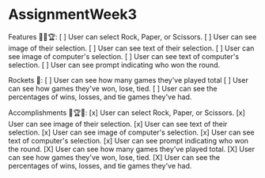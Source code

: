 # AssignmentWeek3

Features 🎯🥇🏆: 
[ ] User can select Rock, Paper, or Scissors.
[ ] User can see image of their selection.
[ ] User can see text of their selection. 
[ ] User can see image of computer's selection.
[ ] User can see text of computer's selection.
[ ] User can see prompt indicating who won the round.
  
Rockets 🚀: 
[ ] User can see how many games they've played total
[ ] User can see how games they've won, lose, tied.
[ ] User can see the percentages of wins, losses, and tie games they've had.

Accomplishments 🥇🏆💯: 
[x] User can select Rock, Paper, or Scissors.
[x] User can see image of their selection.
[x] User can see text of their selection.
[x] User can see image of computer's selection.
[x] User can see text of computer's selection.
[x] User can see prompt indicating who won the round.
[X] User can see how many games they've played total.
[X] User can see how games they've won, lose, tied.
[X] User can see the percentages of wins, losses, and tie games they've had.
